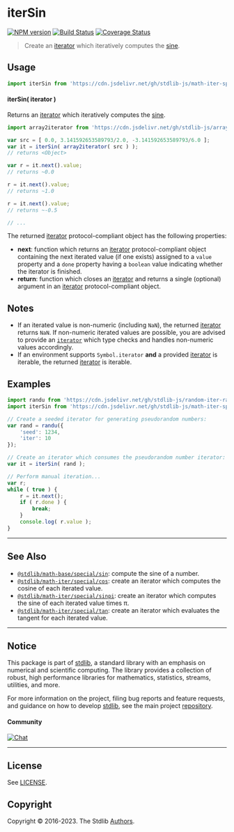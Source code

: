 <!--

@license Apache-2.0

Copyright (c) 2020 The Stdlib Authors.

Licensed under the Apache License, Version 2.0 (the "License");
you may not use this file except in compliance with the License.
You may obtain a copy of the License at

   http://www.apache.org/licenses/LICENSE-2.0

Unless required by applicable law or agreed to in writing, software
distributed under the License is distributed on an "AS IS" BASIS,
WITHOUT WARRANTIES OR CONDITIONS OF ANY KIND, either express or implied.
See the License for the specific language governing permissions and
limitations under the License.

-->

# iterSin

[![NPM version][npm-image]][npm-url] [![Build Status][test-image]][test-url] [![Coverage Status][coverage-image]][coverage-url] <!-- [![dependencies][dependencies-image]][dependencies-url] -->

> Create an [iterator][mdn-iterator-protocol] which iteratively computes the [sine][@stdlib/math/base/special/sin].

<!-- Section to include introductory text. Make sure to keep an empty line after the intro `section` element and another before the `/section` close. -->

<section class="intro">

</section>

<!-- /.intro -->

<!-- Package usage documentation. -->



<section class="usage">

## Usage

```javascript
import iterSin from 'https://cdn.jsdelivr.net/gh/stdlib-js/math-iter-special-sin@deno/mod.js';
```

#### iterSin( iterator )

Returns an [iterator][mdn-iterator-protocol] which iteratively computes the [sine][@stdlib/math/base/special/sin].

```javascript
import array2iterator from 'https://cdn.jsdelivr.net/gh/stdlib-js/array-to-iterator@deno/mod.js';

var src = [ 0.0, 3.141592653589793/2.0, -3.141592653589793/6.0 ];
var it = iterSin( array2iterator( src ) );
// returns <Object>

var r = it.next().value;
// returns ~0.0

r = it.next().value;
// returns ~1.0

r = it.next().value;
// returns ~-0.5

// ...
```

The returned [iterator][mdn-iterator-protocol] protocol-compliant object has the following properties:

-   **next**: function which returns an [iterator][mdn-iterator-protocol] protocol-compliant object containing the next iterated value (if one exists) assigned to a `value` property and a `done` property having a `boolean` value indicating whether the iterator is finished.
-   **return**: function which closes an [iterator][mdn-iterator-protocol] and returns a single (optional) argument in an [iterator][mdn-iterator-protocol] protocol-compliant object.

</section>

<!-- /.usage -->

<!-- Package usage notes. Make sure to keep an empty line after the `section` element and another before the `/section` close. -->

<section class="notes">

## Notes

-   If an iterated value is non-numeric (including `NaN`), the returned [iterator][mdn-iterator-protocol] returns `NaN`. If non-numeric iterated values are possible, you are advised to provide an [`iterator`][mdn-iterator-protocol] which type checks and handles non-numeric values accordingly.
-   If an environment supports `Symbol.iterator` **and** a provided [iterator][mdn-iterator-protocol] is iterable, the returned [iterator][mdn-iterator-protocol] is iterable.

</section>

<!-- /.notes -->

<!-- Package usage examples. -->

<section class="examples">

## Examples

<!-- eslint no-undef: "error" -->

```javascript
import randu from 'https://cdn.jsdelivr.net/gh/stdlib-js/random-iter-randu@deno/mod.js';
import iterSin from 'https://cdn.jsdelivr.net/gh/stdlib-js/math-iter-special-sin@deno/mod.js';

// Create a seeded iterator for generating pseudorandom numbers:
var rand = randu({
    'seed': 1234,
    'iter': 10
});

// Create an iterator which consumes the pseudorandom number iterator:
var it = iterSin( rand );

// Perform manual iteration...
var r;
while ( true ) {
    r = it.next();
    if ( r.done ) {
        break;
    }
    console.log( r.value );
}
```

</section>

<!-- /.examples -->

<!-- Section to include cited references. If references are included, add a horizontal rule *before* the section. Make sure to keep an empty line after the `section` element and another before the `/section` close. -->

<section class="references">

</section>

<!-- /.references -->

<!-- Section for related `stdlib` packages. Do not manually edit this section, as it is automatically populated. -->

<section class="related">

* * *

## See Also

-   <span class="package-name">[`@stdlib/math-base/special/sin`][@stdlib/math/base/special/sin]</span><span class="delimiter">: </span><span class="description">compute the sine of a number.</span>
-   <span class="package-name">[`@stdlib/math-iter/special/cos`][@stdlib/math/iter/special/cos]</span><span class="delimiter">: </span><span class="description">create an iterator which computes the cosine of each iterated value.</span>
-   <span class="package-name">[`@stdlib/math-iter/special/sinpi`][@stdlib/math/iter/special/sinpi]</span><span class="delimiter">: </span><span class="description">create an iterator which computes the sine of each iterated value times π.</span>
-   <span class="package-name">[`@stdlib/math-iter/special/tan`][@stdlib/math/iter/special/tan]</span><span class="delimiter">: </span><span class="description">create an iterator which evaluates the tangent for each iterated value.</span>

</section>

<!-- /.related -->

<!-- Section for all links. Make sure to keep an empty line after the `section` element and another before the `/section` close. -->


<section class="main-repo" >

* * *

## Notice

This package is part of [stdlib][stdlib], a standard library with an emphasis on numerical and scientific computing. The library provides a collection of robust, high performance libraries for mathematics, statistics, streams, utilities, and more.

For more information on the project, filing bug reports and feature requests, and guidance on how to develop [stdlib][stdlib], see the main project [repository][stdlib].

#### Community

[![Chat][chat-image]][chat-url]

---

## License

See [LICENSE][stdlib-license].


## Copyright

Copyright &copy; 2016-2023. The Stdlib [Authors][stdlib-authors].

</section>

<!-- /.stdlib -->

<!-- Section for all links. Make sure to keep an empty line after the `section` element and another before the `/section` close. -->

<section class="links">

[npm-image]: http://img.shields.io/npm/v/@stdlib/math-iter-special-sin.svg
[npm-url]: https://npmjs.org/package/@stdlib/math-iter-special-sin

[test-image]: https://github.com/stdlib-js/math-iter-special-sin/actions/workflows/test.yml/badge.svg?branch=main
[test-url]: https://github.com/stdlib-js/math-iter-special-sin/actions/workflows/test.yml?query=branch:main

[coverage-image]: https://img.shields.io/codecov/c/github/stdlib-js/math-iter-special-sin/main.svg
[coverage-url]: https://codecov.io/github/stdlib-js/math-iter-special-sin?branch=main

<!--

[dependencies-image]: https://img.shields.io/david/stdlib-js/math-iter-special-sin.svg
[dependencies-url]: https://david-dm.org/stdlib-js/math-iter-special-sin/main

-->

[chat-image]: https://img.shields.io/gitter/room/stdlib-js/stdlib.svg
[chat-url]: https://app.gitter.im/#/room/#stdlib-js_stdlib:gitter.im

[stdlib]: https://github.com/stdlib-js/stdlib

[stdlib-authors]: https://github.com/stdlib-js/stdlib/graphs/contributors

[umd]: https://github.com/umdjs/umd
[es-module]: https://developer.mozilla.org/en-US/docs/Web/JavaScript/Guide/Modules

[deno-url]: https://github.com/stdlib-js/math-iter-special-sin/tree/deno
[umd-url]: https://github.com/stdlib-js/math-iter-special-sin/tree/umd
[esm-url]: https://github.com/stdlib-js/math-iter-special-sin/tree/esm
[branches-url]: https://github.com/stdlib-js/math-iter-special-sin/blob/main/branches.md

[stdlib-license]: https://raw.githubusercontent.com/stdlib-js/math-iter-special-sin/main/LICENSE

[mdn-iterator-protocol]: https://developer.mozilla.org/en-US/docs/Web/JavaScript/Reference/Iteration_protocols#The_iterator_protocol

<!-- <related-links> -->

[@stdlib/math/base/special/sin]: https://github.com/stdlib-js/math-base-special-sin/tree/deno

[@stdlib/math/iter/special/cos]: https://github.com/stdlib-js/math-iter-special-cos/tree/deno

[@stdlib/math/iter/special/sinpi]: https://github.com/stdlib-js/math-iter-special-sinpi/tree/deno

[@stdlib/math/iter/special/tan]: https://github.com/stdlib-js/math-iter-special-tan/tree/deno

<!-- </related-links> -->

</section>

<!-- /.links -->
